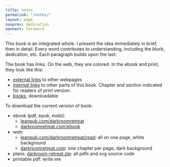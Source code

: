 ```yaml
---
title: notes
permalink: "/notes/"
layout: page
navprev: dedication
navnext: foreword
---
```


This book is an integrated whole. I present the idea immediately in brief, then in detail. Every word contributes to understanding, including the blurb, dedication, etc. Each paragraph builds upon the last.

The book has links. On the web, they are colored. In the ebook and print, they look like this:

- <u>external links</u> to other webpages
- <u><em>internal links</em></u> to other parts of this book. Chapter and section indicated for readers of print version.
- <u><em>books</em></u>, downloadable 

To download the current version of book:

- ebook (pdf, epub, mobi):
    - [leanpub.com/darkroomretreat](http://leanpub.com/darkroomretreat)
    - [darkroomretreat.com/ebook](/ebook)
- web:
    - [leanpub.com/darkroomretreat/read](http://leanpub.com/darkroomretreat/read): all on one page, white background
    - [darkroomretreat.com](http://darkroomretreat.com): one chapter per page, dark background
- plans: [darkroom-retreat.zip](/darkroom-retreat.zip/ ): all pdfs and svg source code
- printable pdf: write me
